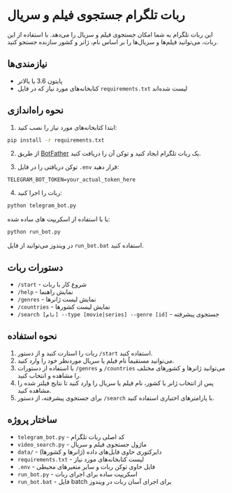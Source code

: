 # ربات تلگرام جستجوی فیلم و سریال

این ربات تلگرام به شما امکان جستجوی فیلم و سریال را می‌دهد. با استفاده از این ربات، می‌توانید فیلم‌ها و سریال‌ها را بر اساس نام، ژانر و کشور سازنده جستجو کنید.

## نیازمندی‌ها

- پایتون 3.6 یا بالاتر
- کتابخانه‌های مورد نیاز که در فایل `requirements.txt` لیست شده‌اند

## نحوه راه‌اندازی

1. ابتدا کتابخانه‌های مورد نیاز را نصب کنید:

```bash
pip install -r requirements.txt
```

2. از طریق [BotFather](https://t.me/BotFather) یک ربات تلگرام ایجاد کنید و توکن آن را دریافت کنید.

3. توکن دریافتی را در فایل `.env` قرار دهید:

```
TELEGRAM_BOT_TOKEN=your_actual_token_here
```

4. ربات را اجرا کنید:

```bash
python telegram_bot.py
```

یا با استفاده از اسکریپت های ساده شده:

```bash
python run_bot.py
```

در ویندوز می‌توانید از فایل `run_bot.bat` استفاده کنید.

## دستورات ربات

- `/start` - شروع کار با ربات
- `/help` - نمایش راهنما
- `/genres` - نمایش لیست ژانرها
- `/countries` - نمایش لیست کشورها
- `/search [نام] --type [movie|series] --genre [id]` - جستجوی پیشرفته

## نحوه استفاده

1. ربات را استارت کنید و از دستور `/start` استفاده کنید.
2. می‌توانید مستقیماً نام فیلم یا سریال موردنظر خود را وارد کنید.
3. با استفاده از دستورات `/genres` و `/countries` می‌توانید ژانرها و کشورهای مختلف را مشاهده و انتخاب کنید.
4. پس از انتخاب ژانر یا کشور، نام فیلم یا سریال را وارد کنید تا نتایج فیلتر شده را مشاهده کنید.
5. برای جستجوی پیشرفته، از دستور `/search` با پارامترهای اختیاری استفاده کنید.

## ساختار پروژه

- `telegram_bot.py` - کد اصلی ربات تلگرام
- `video_search.py` - ماژول جستجوی فیلم و سریال
- `data/` - دایرکتوری حاوی فایل‌های داده (ژانرها و کشورها)
- `requirements.txt` - لیست کتابخانه‌های مورد نیاز
- `.env` - فایل حاوی توکن ربات و سایر متغیرهای محیطی
- `run_bot.py` - اسکریپت ساده برای اجرای ربات
- `run_bot.bat` - فایل batch برای اجرای آسان ربات در ویندوز 